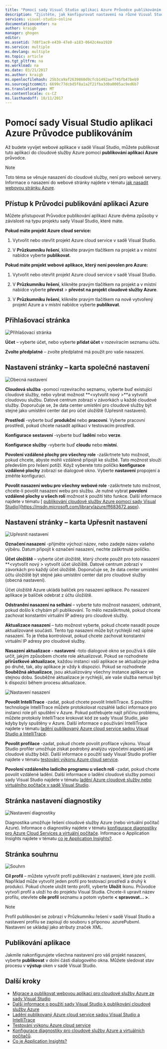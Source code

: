 ```yaml
---
title: "Pomocí sady Visual Studio aplikaci Azure Průvodce publikováním | Microsoft Docs"
description: "Zjistěte, jak konfigurovat nastavení na různé Visual Studio Průvodci publikováním aplikace Azure"
services: visual-studio-online
documentationcenter: na
author: kraigb
manager: ghogen
editor: 
ms.assetid: 7d8f1ac9-e439-47e0-a183-0642c4ea1920
ms.service: multiple
ms.devlang: multiple
ms.topic: article
ms.tgt_pltfrm: na
ms.workload: na
ms.date: 03/21/2017
ms.author: kraigb
ms.openlocfilehash: 25b3ca9af2639860d9cfcb1492aef745fb47beb9
ms.sourcegitcommit: 6699c77dcbd5f8a1a2f21fba3d0a0005ac9ed6b7
ms.translationtype: MT
ms.contentlocale: cs-CZ
ms.lasthandoff: 10/11/2017
---
```

# <a name="using-the-visual-studio-publish-azure-application-wizard"></a>Pomocí sady Visual Studio aplikaci Azure Průvodce publikováním
Až budete vyvíjet webové aplikace v sadě Visual Studio, můžete publikovat tuto aplikaci do cloudové služby Azure pomocí **publikování aplikaci Azure** průvodce. 

> [!NOTE]
> Toto téma se věnuje nasazení do cloudové služby, není pro webové servery. Informace o nasazení do webové stránky najdete v tématu [jak nasadit webovou stránku Azure](https://social.msdn.microsoft.com/Search/windowsazure?query=How%20to%20Deploy%20an%20Azure%20Web%20Site&Refinement=138&ac=4#refinementChanges=117&pageNumber=1&showMore=false).
> 
> 

## <a name="accessing-the-publish-azure-application-wizard"></a>Přístup k Průvodci publikování aplikaci Azure

Můžete přistupovat Průvodce publikování aplikaci Azure dvěma způsoby v závislosti na typu projektu sady Visual Studio, které máte.

**Pokud máte projekt Azure cloud service:**

1. Vytvořit nebo otevřít projekt Azure cloud service v sadě Visual Studio.

1. V **Průzkumníku řešení**, klikněte pravým tlačítkem na projekt a v místní nabídce vyberte **publikovat**.

**Pokud máte projekt webové aplikace, který není povolen pro Azure:**

1. Vytvořit nebo otevřít projekt Azure cloud service v sadě Visual Studio.

1. V **Průzkumníku řešení**, klikněte pravým tlačítkem na projekt a v místní nabídce vyberte **převést** > **převést na projekt cloudové služby Azure**. 

1. V **Průzkumníku řešení**, klikněte pravým tlačítkem na nově vytvořený projekt Azure a v místní nabídce vyberte **publikovat**.

## <a name="sign-in-page"></a>Přihlašovací stránka

![Přihlašovací stránka](./media/vs-azure-tools-publish-azure-application-wizard/sign-in.png)

**Účet** – vyberte účet, nebo vyberte **přidat účet** v rozevíracím seznamu účtu.

**Zvolte předplatné** – zvolte předplatné má použít pro vaše nasazení.
   
## <a name="settings-page---common-settings-tab"></a>Nastavení stránky – karta společné nastavení   

![Obecná nastavení](./media/vs-azure-tools-publish-azure-application-wizard/settings-common-settings.png)

**Cloudová služba** -pomocí rozevíracího seznamu, vyberte buď existující cloudové služby, nebo vybrat možnost  **&lt;vytvořit nový >**a vytvořit cloudovou službu. Datové centrum zobrazí v závorkách u každé cloudové služby. Doporučuje se, že data center umístění pro cloudové služby být stejné jako umístění center dat pro účet úložiště (Upřesnit nastavení).  

**Prostředí** -vyberte buď **produkční** nebo **pracovní**. Vyberte pracovní prostředí, pokud chcete nasadit aplikaci v testovacím prostředí. 

**Konfigurace sestavení** -vyberte buď **ladění** nebo **verze**.

**Konfigurace služby** -vyberte buď **cloudu** nebo **místní**.
   
**Povolení vzdálené plochy pro všechny role** -zaškrtnete tuto možnost, pokud chcete, abyste mohli vzdáleně připojit ke službě. Tato možnost slouží především pro řešení potíží. Když vyberete toto políčko **konfigurace vzdálené plochy** zobrazí se dialogové okno. Vyberte **nastavení** propojení a změňte konfiguraci.
   
**Povolit nasazení webu pro všechny webové role** -zaškrtnete tuto možnost, chcete-li povolit nasazení webu pro službu. Je nutné vybrat **povolení vzdálené plochy u všech rolí** možnost k použití této funkce. Další informace najdete v tématu [ [publikování cloudové služby Azure pomocí sady Visual Studio](https://msdn.microsoft.com/library/azure/ff683672.aspx)](https://msdn.microsoft.com/library/azure/ff683672.aspx). 

## <a name="settings-page---advanced-settings-tab"></a>Nastavení stránky – karta Upřesnit nastavení

![Upřesnit nastavení](./media/vs-azure-tools-publish-azure-application-wizard/settings-advanced-settings.png)

**Označení nasazení** -přijměte výchozí název, nebo zadejte název vašeho výběru. Datum připojit k označení nasazení, nechte zaškrtnuté políčko. 
   
**Účet úložiště** – vyberte účet úložiště, který chcete použít pro toto nasazení **&lt;vytvořit nový > vytvořit účet úložiště. Datové centrum zobrazí v závorkách pro každý účet úložiště. Doporučuje se, že data center umístění účtu úložiště být stejné jako umístění center dat pro cloudové služby (obecná nastavení).  
   
Účet úložiště Azure ukládá balíček pro nasazení aplikace. Po nasazení aplikace je balíček odebrat z účtu úložiště.

**Odstranění nasazení na selhání** – vyberte tuto možnost nasazení, odstranit, pokud došlo k chybám při publikování. To mělo nezaškrtnuté, pokud chcete zachovat konstantní virtuální IP adresy pro cloudové služby.

**Aktualizace nasazení** – tuto možnost vyberte, pokud chcete nasadit pouze aktualizované součásti. Tento typ nasazení může být rychlejší než úplné nasazení. To je třeba kontrolovat, pokud chcete zachovat konstantní virtuální IP adresy pro cloudové služby. 

**Nasazení aktualizace - nastavení** -toto dialogové okno se používá k dále určit, jakým způsobem chcete role aktualizovat. Pokud se rozhodnete **přírůstkové aktualizace**, každou instanci vaší aplikace se aktualizuje jedna po druhé, tak, aby aplikace je vždy k dispozici. Pokud se rozhodnete **Souběžná aktualizace**, jsou aktualizovány všechny instance aplikace ve stejnou dobu. Souběžné aktualizace je rychlejší, ale vaše služba nemusí být k dispozici během procesu aktualizace. 

![Nastavení nasazení](./media/vs-azure-tools-publish-azure-application-wizard/deployment-settings.png)

**Povolit IntelliTrace** -zadat, pokud chcete povolit IntelliTrace. S použitím technologie IntelliTrace můžete protokolovat rozsáhlé ladicí informace pro instanci role při spuštění v Azure. Pokud potřebujete najít příčinu problému, můžete protokoly IntelliTrace krokovat kód ze sady Visual Studio, jako kdyby byly spuštěny v Azure. Další informace o používání IntelliTrace najdete v tématu [ladění publikovaný Azure cloud service sadou Visual Studio a IntelliTrace](./vs-azure-tools-intellitrace-debug-published-cloud-services.md). 

**Povolit profilace** -zadat, pokud chcete povolit profilace výkonu. Visual Studio profiler umožňuje získat podrobný analýzu výpočetní aspektů jak cloudové služby běží. Další informace o použití sady Visual Studio profiler najdete v tématu [testování výkonu Azure cloud service](./vs-azure-tools-performance-profiling-cloud-services.md).

**Povolení vzdáleného ladicího programu u všech rolí** -zadat, pokud chcete povolit vzdálené ladění. Další informace o ladění cloudové služby pomocí sady Visual Studio najdete v tématu [ladění Azure cloudové služby nebo virtuálního počítače v sadě Visual Studio](./vs-azure-tools-debug-cloud-services-virtual-machines.md).

## <a name="diagnostics-settings-page"></a>Stránka nastavení diagnostiky

![Nastavení diagnostiky](./media/vs-azure-tools-publish-azure-application-wizard/diagnostic-settings.png)

Diagnostika umožňuje řešení cloudové služby Azure (nebo virtuální počítač Azure). Informace o diagnostiky najdete v tématu [konfigurace diagnostiky pro Azure Cloud Services a virtuální počítače](./vs-azure-tools-diagnostics-for-cloud-services-and-virtual-machines.md). Informace o Application Insights najdete v tématu [co je Application Insights?](./application-insights/app-insights-overview.md).

## <a name="summary-page"></a>Stránka souhrnu

![Souhrn](./media/vs-azure-tools-publish-azure-application-wizard/summary.png)

**Cíl profil** – můžete vytvořit profil publikování z nastavení, které jste zvolili. Například může vytvořit jeden profil pro testovací prostředí a druhý k produkci. Pokud chcete uložit tento profil, vyberte **Uložit** ikonu. Průvodce vytvoří profil a uloží ho do projektu Visual Studia. Chcete-li upravit název profilu, otevřete **cíle profil** seznamu a potom vyberte **< spravovat... >**.
   
   > [!NOTE]
   > Profil publikování se zobrazí v Průzkumníku řešení v sadě Visual Studio a nastavení profilu se zapisují do souboru s příponou .azurePubxml. Nastavení se ukládají jako atributy značek XML.
   > 
   > 

## <a name="publishing-your-application"></a>Publikování aplikace

Jakmile nakonfigurujete všechna nastavení pro váš projekt nasazení, vyberte **publikovat** v dolní části dialogového okna. Můžete sledovat stav procesu v **výstup** oken v sadě Visual Studio.

## <a name="next-steps"></a>Další kroky
- [Migrace a publikovat webovou aplikaci pro cloudové služby Azure ze sady Visual Studio](./vs-azure-tools-migrate-publish-web-app-to-cloud-service.md)
- [Další informace o použití sady Visual Studio k publikování cloudové služby Azure](./vs-azure-tools-publishing-a-cloud-service.md)
- [Ladění publikovaný Azure cloud service sadou Visual Studio a IntelliTrace](./vs-azure-tools-intellitrace-debug-published-cloud-services.md)
- [Testování výkonu Azure cloud service](./vs-azure-tools-performance-profiling-cloud-services.md)
- [Konfigurace diagnostiky pro cloudové služby Azure a virtuálních počítačů](./vs-azure-tools-diagnostics-for-cloud-services-and-virtual-machines.md). 
- [Co je Application Insights?](./application-insights/app-insights-overview.md)